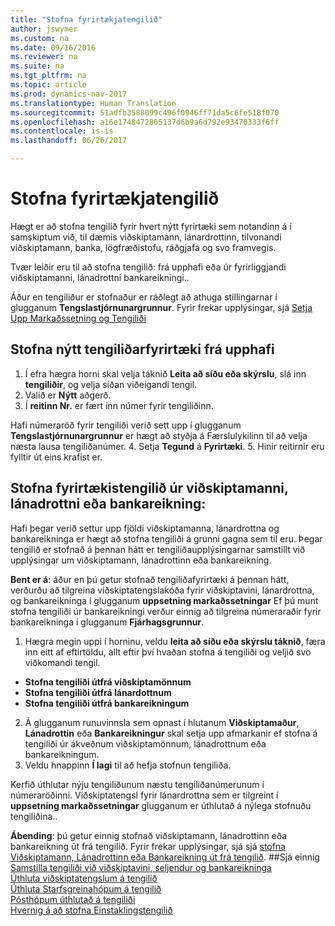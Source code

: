 ```yaml
---
title: "Stofna fyrirtækjatengilið"
author: jswymer
ms.custom: na
ms.date: 09/16/2016
ms.reviewer: na
ms.suite: na
ms.tgt_pltfrm: na
ms.topic: article
ms.prod: dynamics-nav-2017
ms.translationtype: Human Translation
ms.sourcegitcommit: 51adfb3588099c496f0946ff71da5c6fe518f070
ms.openlocfilehash: a16e1748472805137d6b9a6d792e93470333f6ff
ms.contentlocale: is-is
ms.lasthandoff: 06/26/2017

---
```

# <a name="create-contact-companies"></a>Stofna fyrirtækjatengilið
Hægt er að stofna tengilið fyrir hvert nýtt fyrirtæki sem notandinn á í samskiptum við, til dæmis viðskiptamann, lánardrottinn, tilvonandi viðskiptamann, banka, lögfræðistofu, ráðgjafa og svo framvegis.

Tvær leiðir eru til að stofna tengilið: frá upphafi eða úr fyrirliggjandi viðskiptamanni, lánadrottni bankareikningi..

Áður en tengiliður er stofnaður er ráðlegt að athuga stillingarnar í glugganum  **Tengslastjórnunargrunnur**. Fyrir frekar upplýsingar, sjá [Setja Upp Markaðssetning og Tengiliði](marketing-setup-marketing.md)

## <a name="create-a-company-contact-from-scratch"></a>Stofna nýtt tengiliðarfyrirtæki frá upphafi
1. Í efra hægra horni skal velja táknið **Leita að síðu eða skýrslu**, slá inn **tengiliðir**, og velja síðan viðeigandi tengil.
2. Valið er **Nýtt** aðgerð.
3. Í **reitinn Nr.** er fært inn númer fyrir tengiliðinn.

  Hafi númeraröð fyrir tengiliði verið sett upp í glugganum **Tengslastjórnunargrunnur** er hægt að styðja á Færslulykilinn til að velja næsta lausa tengiliðanúmer.
4. Setja **Tegund** á **Fyrirtæki**.
5. Hinir reitirnir eru fylltir út eins krafist er.

## <a name="create-a-company-contact-from-a-customer-vendor-or-bank-account"></a>Stofna fyrirtækistengilið úr viðskiptamanni, lánadrottni eða bankareikning:
Hafi þegar verið settur upp fjöldi viðskiptamanna, lánardrottna og bankareikninga er hægt að stofna tengiliði á grunni gagna sem til eru. Þegar tengilið er stofnað á þennan hátt er tengiliðaupplýsingarnar samstillt við upplýsingar um  viðskiptamann, lánadrottinn eða bankareikning.

**Bent er á**: áður en þú getur stofnað tengiliðafyrirtæki á þennan hátt, verðurðu að tilgreina viðskiptatengslakóða fyrir viðskiptavini, lánardrottna, og bankareikninga í glugganum **uppsetning markaðssetningar** Ef þú munt stofna tengiliði úr bankareikningi verður einnig að tilgreina númeraraðir fyrir bankareikninga í glugganum **Fjárhagsgrunnur**.

1. Hægra megin uppi í horninu, veldu **leita að síðu eða skýrslu táknið**, færa inn eitt af eftirtöldu, allt eftir því hvaðan stofna á tengiliði og veljið svo viðkomandi tengil.
  * **Stofna tengiliði útfrá viðskiptamönnum**
  * **Stofna tengiliði útfrá lánardottnum**
  * **Stofna tengiliði útfrá bankareikningum**
2. Á glugganum runuvinnsla sem opnast í hlutanum **Viðskiptamaður**, **Lánadrottin** eða **Bankareikningur** skal setja upp afmarkanir ef stofna á tengiliði úr ákveðnum viðskiptamönnum, lánadrottnum eða bankareikningum.
3. Veldu hnappinn **Í lagi** til að hefja stofnun tengiliða.

  Kerfið úthlutar nýju tengiliðunum næstu tengiliðanúmerunum í númeraröðinni. Viðskiptatengsl fyrir lánardrottna sem er tilgreint í **uppsetning markaðssetningar** glugganum er úthlutað á nýlega stofnuðu tengiliðina..

**Ábending**: þú getur einnig stofnað viðskiptamann, lánadrottinn eða bankareikning út frá tengilið. Fyrir frekar upplýsingar, sjá sjá [stofna Viðskiptamann, Lánadrottinn eða Bankareikning út frá tengilið](marketing-how-create-contacts-new-customers-vendors-bank-accounts.md).
##<a name="see-also"></a>Sjá einnig
[Samstilla tengiliði við viðskiptavini, seljendur og bankareikninga](marketing-synchronize-contacts-customers-vendors-bank-accounts.md)  
[Úthluta viðskiptatengslum á tengilið](marketing-business-relations.md#assign-business-relations-to-a-contact)  
[Úthluta Starfsgreinahópum á tengilið](marketing-industry-groups.md#assign-industry-groups-to-a-contact)  
[Pósthópum úthlutað á tengiliði](marketing-mailing-groups.md#assign-mailing-groups-to-a-contact)  
[Hvernig á að stofna Einstaklingstengilið](marketing-create-contact-persons.md)  

